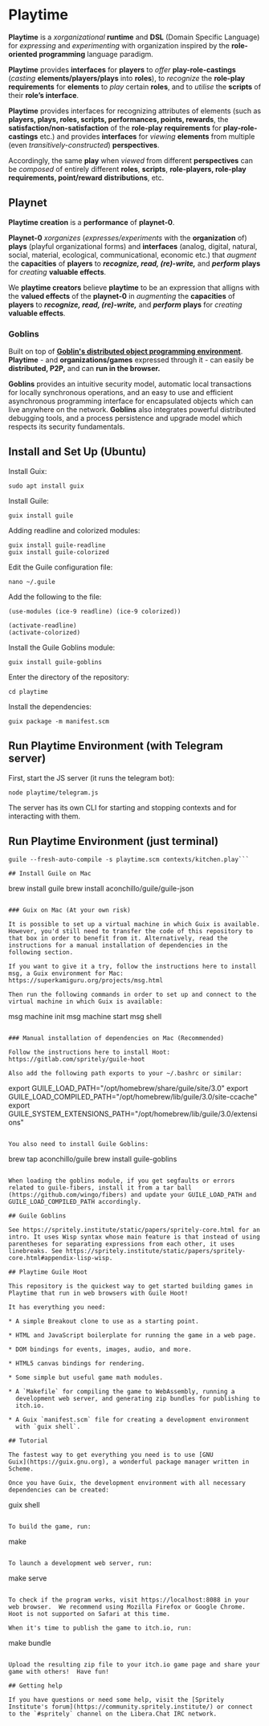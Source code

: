 # Playtime
**Playtime** is a _xorganizational_ **runtime** and **DSL** (Domain Specific Language) for _expressing_ and _experimenting_ with organization inspired by the **role-oriented programming** language paradigm.

**Playtime** provides **interfaces** for **players** to _offer_ **play-role-castings** (_casting_ **elements/players/plays** into **roles**), to _recognize_ the **role-play requirements** for **elements** to _play_ certain **roles**, and to _utilise_ the **scripts** of their **role’s interface**.

**Playtime** provides interfaces for recognizing attributes of elements (such as **players, plays, roles, scripts, performances, points, rewards**, the **satisfaction/non-satisfaction** of the **role-play requirements** for **play-role-castings** etc.) and provides **interfaces** for _viewing_ **elements** from multiple (even _transitively-constructed_) **perspectives**.

Accordingly, the same **play** when _viewed_ from different **perspectives** can be _composed_ of entirely different **roles**, **scripts**, **role-players, role-play requirements, point/reward distributions**, etc.

## Playnet
**Playtime creation** is a **performance** of **playnet-0**.

**Playnet-0** _xorganizes_ (_expresses/experiments_ with the **organization** of) **plays** (playful organizational forms) and **interfaces** (analog, digital, natural, social, material, ecological, communicational, economic etc.) that _augment_ the **capacities** of **players** to _**recognize, read, (re)-write,**_ and _**perform**_ **plays** for _creating_ **valuable effects**.

We **playtime creators** believe **playtime** to be an expression that alligns with the **valued effects** of the **playnet-0** in _augmenting_ the **capacities** of **players** to _**recognize, read, (re)-write,**_ and _**perform**_ **plays** for _creating_ **valuable effects**.

### Goblins
Built on top of **[Goblin's distributed object programming environment]([url](https://spritely.institute/goblins/))**. **Playtime** - and **organizations/games** expressed through it - can easily be **distributed, P2P,** and can **run in the browser.**

**Goblins** provides an intuitive security model, automatic local transactions for locally synchronous operations, and an easy to use and efficient asynchronous programming interface for encapsulated objects which can live anywhere on the network. **Goblins** also integrates powerful distributed debugging tools, and a process persistence and upgrade model which respects its security fundamentals.

## Install and Set Up (Ubuntu)

Install Guix:
```
sudo apt install guix
```

Install Guile:
```
guix install guile
```

Adding readline and colorized modules:
```
guix install guile-readline
guix install guile-colorized
```

Edit the Guile configuration file:
```
nano ~/.guile
```

Add the following to the file:
```
(use-modules (ice-9 readline) (ice-9 colorized))

(activate-readline)
(activate-colorized)
```

Install the Guile Goblins module:
```
guix install guile-goblins
```
Enter the directory of the repository:
```
cd playtime
```
Install the dependencies:
```
guix package -m manifest.scm 
```

## Run Playtime Environment (with Telegram server)

First, start the JS server (it runs the telegram bot):

```
node playtime/telegram.js
```

The server has its own CLI for starting and stopping contexts and for interacting with them.

## Run Playtime Environment (just terminal)

```
guile --fresh-auto-compile -s playtime.scm contexts/kitchen.play```

## Install Guile on Mac

```
brew install guile
brew install aconchillo/guile/guile-json
```

### Guix on Mac (At your own risk)

It is possible to set up a virtual machine in which Guix is available. However, you'd still need to transfer the code of this repository to that box in order to benefit from it. Alternatively, read the instructions for a manual installation of dependencies in the following section.

If you want to give it a try, follow the instructions here to install msg, a Guix environment for Mac: https://superkamiguru.org/projects/msg.html

Then run the following commands in order to set up and connect to the virtual machine in which Guix is available:

```
msg machine init
msg machine start
msg shell
```

### Manual installation of dependencies on Mac (Recommended)

Follow the instructions here to install Hoot: https://gitlab.com/spritely/guile-hoot

Also add the following path exports to your ~/.bashrc or similar:

```
export GUILE_LOAD_PATH="/opt/homebrew/share/guile/site/3.0"
export GUILE_LOAD_COMPILED_PATH="/opt/homebrew/lib/guile/3.0/site-ccache"
export GUILE_SYSTEM_EXTENSIONS_PATH="/opt/homebrew/lib/guile/3.0/extensions"
```

You also need to install Guile Goblins:

```
brew tap aconchillo/guile
brew install guile-goblins
```

When loading the goblins module, if you get segfaults or errors related to guile-fibers, install it from a tar ball (https://github.com/wingo/fibers) and update your GUILE_LOAD_PATH and GUILE_LOAD_COMPILED_PATH accordingly.

## Guile Goblins

See https://spritely.institute/static/papers/spritely-core.html for an intro. It uses Wisp syntax whose main feature is that instead of using parentheses for separating expressions from each other, it uses linebreaks. See https://spritely.institute/static/papers/spritely-core.html#appendix-lisp-wisp.

## Playtime Guile Hoot

This repository is the quickest way to get started building games in
Playtime that run in web browsers with Guile Hoot!

It has everything you need:

* A simple Breakout clone to use as a starting point.

* HTML and JavaScript boilerplate for running the game in a web page.

* DOM bindings for events, images, audio, and more.

* HTML5 canvas bindings for rendering.

* Some simple but useful game math modules.

* A `Makefile` for compiling the game to WebAssembly, running a
  development web server, and generating zip bundles for publishing to
  itch.io.

* A Guix `manifest.scm` file for creating a development environment
  with `guix shell`.

## Tutorial

The fastest way to get everything you need is to use [GNU
Guix](https://guix.gnu.org), a wonderful package manager written in
Scheme.

Once you have Guix, the development environment with all necessary
dependencies can be created:

```
guix shell
```

To build the game, run:

```
make
```

To launch a development web server, run:

```
make serve
```

To check if the program works, visit https://localhost:8088 in your
web browser.  We recommend using Mozilla Firefox or Google Chrome.
Hoot is not supported on Safari at this time.

When it's time to publish the game to itch.io, run:

```
make bundle
```

Upload the resulting zip file to your itch.io game page and share your
game with others!  Have fun!

## Getting help

If you have questions or need some help, visit the [Spritely
Institute's forum](https://community.spritely.institute/) or connect
to the `#spritely` channel on the Libera.Chat IRC network.
